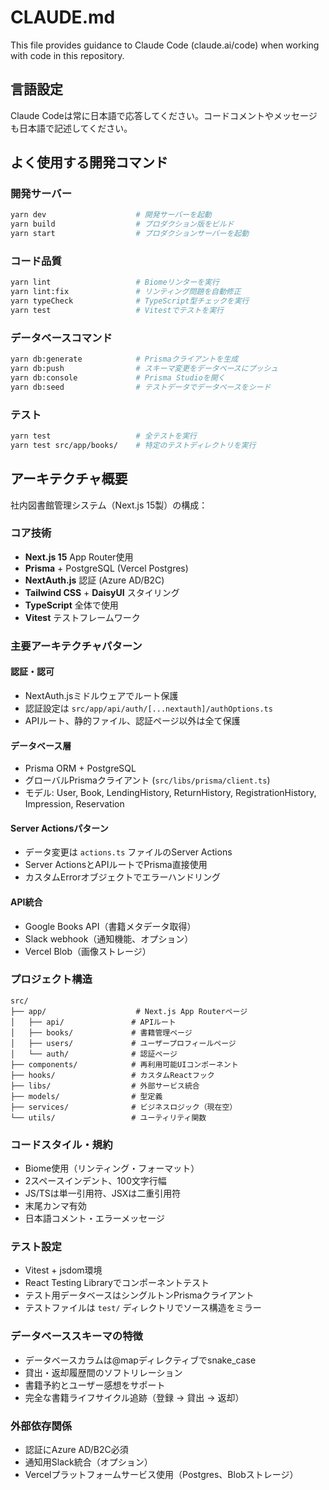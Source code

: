 # CLAUDE.md

This file provides guidance to Claude Code (claude.ai/code) when working with code in this repository.

## 言語設定
Claude Codeは常に日本語で応答してください。コードコメントやメッセージも日本語で記述してください。

## よく使用する開発コマンド

### 開発サーバー
```bash
yarn dev                    # 開発サーバーを起動
yarn build                  # プロダクション版をビルド  
yarn start                  # プロダクションサーバーを起動
```

### コード品質
```bash
yarn lint                   # Biomeリンターを実行
yarn lint:fix               # リンティング問題を自動修正
yarn typeCheck              # TypeScript型チェックを実行
yarn test                   # Vitestでテストを実行
```

### データベースコマンド
```bash
yarn db:generate            # Prismaクライアントを生成
yarn db:push                # スキーマ変更をデータベースにプッシュ
yarn db:console             # Prisma Studioを開く
yarn db:seed                # テストデータでデータベースをシード
```

### テスト
```bash
yarn test                   # 全テストを実行
yarn test src/app/books/    # 特定のテストディレクトリを実行
```

## アーキテクチャ概要

社内図書館管理システム（Next.js 15製）の構成：

### コア技術
- **Next.js 15** App Router使用
- **Prisma** + PostgreSQL (Vercel Postgres)
- **NextAuth.js** 認証 (Azure AD/B2C)
- **Tailwind CSS** + **DaisyUI** スタイリング
- **TypeScript** 全体で使用
- **Vitest** テストフレームワーク

### 主要アーキテクチャパターン

#### 認証・認可
- NextAuth.jsミドルウェアでルート保護
- 認証設定は `src/app/api/auth/[...nextauth]/authOptions.ts`
- APIルート、静的ファイル、認証ページ以外は全て保護

#### データベース層
- Prisma ORM + PostgreSQL
- グローバルPrismaクライアント (`src/libs/prisma/client.ts`)
- モデル: User, Book, LendingHistory, ReturnHistory, RegistrationHistory, Impression, Reservation

#### Server Actionsパターン
- データ変更は `actions.ts` ファイルのServer Actions
- Server ActionsとAPIルートでPrisma直接使用
- カスタムErrorオブジェクトでエラーハンドリング

#### API統合
- Google Books API（書籍メタデータ取得）
- Slack webhook（通知機能、オプション）
- Vercel Blob（画像ストレージ）

### プロジェクト構造

```
src/
├── app/                    # Next.js App Routerページ
│   ├── api/               # APIルート
│   ├── books/             # 書籍管理ページ
│   ├── users/             # ユーザープロフィールページ
│   └── auth/              # 認証ページ
├── components/            # 再利用可能UIコンポーネント
├── hooks/                 # カスタムReactフック
├── libs/                  # 外部サービス統合
├── models/                # 型定義
├── services/              # ビジネスロジック（現在空）
└── utils/                 # ユーティリティ関数
```

### コードスタイル・規約
- Biome使用（リンティング・フォーマット）
- 2スペースインデント、100文字行幅
- JS/TSは単一引用符、JSXは二重引用符
- 末尾カンマ有効
- 日本語コメント・エラーメッセージ

### テスト設定
- Vitest + jsdom環境
- React Testing Libraryでコンポーネントテスト
- テスト用データベースはシングルトンPrismaクライアント
- テストファイルは `test/` ディレクトリでソース構造をミラー

### データベーススキーマの特徴
- データベースカラムは@mapディレクティブでsnake_case
- 貸出・返却履歴間のソフトリレーション
- 書籍予約とユーザー感想をサポート
- 完全な書籍ライフサイクル追跡（登録 → 貸出 → 返却）

### 外部依存関係
- 認証にAzure AD/B2C必須
- 通知用Slack統合（オプション）
- Vercelプラットフォームサービス使用（Postgres、Blobストレージ）